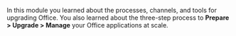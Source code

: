In this module you learned about the processes, channels, and tools for upgrading Office. You also learned about the three-step process to **Prepare > Upgrade > Manage** your Office applications at scale.
